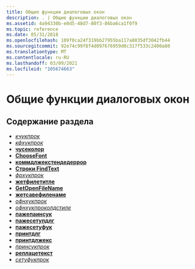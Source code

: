 ```yaml
---
title: Общие функции диалоговых окон
description: . | Общие функции диалоговых окон
ms.assetid: 4a94330b-e0d5-48d7-80f3-86ba6ca1f0f9
ms.topic: reference
ms.date: 05/31/2018
ms.openlocfilehash: 109f0ca24f319bb27955ba117a8035df3042fb44
ms.sourcegitcommit: 92e74c99f8f4d097676959d0c317f533c2400a80
ms.translationtype: MT
ms.contentlocale: ru-RU
ms.lasthandoff: 03/09/2021
ms.locfileid: "105674663"
---
```

# <a name="common-dialog-box-functions"></a>Общие функции диалоговых окон

## <a name="in-this-section"></a>Содержание раздела

-   [*кчукпрок*](/windows/win32/api/commdlg/nc-commdlg-lpcchookproc)
-   [*кфхукпрок*](/windows/win32/api/commdlg/nc-commdlg-lpcfhookproc)
-   [**чусеколор**](/previous-versions/windows/desktop/legacy/ms646912(v=vs.85))
-   [**ChooseFont**](/windows/win32/api/commdlg/ns-commdlg-choosefonta)
-   [**коммдлжекстендедеррор**](/windows/desktop/api/Commdlg/nf-commdlg-commdlgextendederror)
-   [**Строки FindText**](/windows/desktop/api/Commdlg/nf-commdlg-findtexta)
-   [*фрхукпрок*](/windows/win32/api/commdlg/nc-commdlg-lpfrhookproc)
-   [**жетфилетитле**](/windows/desktop/api/Commdlg/nf-commdlg-getfiletitlea)
-   [**GetOpenFileName**](/windows/desktop/api/Commdlg/nf-commdlg-getopenfilenamea)
-   [**жетсавефиленаме**](/windows/desktop/api/Commdlg/nf-commdlg-getsavefilenamea)
-   [*офнхукпрок*](/windows/win32/api/commdlg/nc-commdlg-lpofnhookproc)
-   [*офнхукпроколдстиле*](/previous-versions/windows/desktop/legacy/ms646932(v=vs.85))
-   [**пажепаинсук**](/windows/win32/api/commdlg/nc-commdlg-lppagepainthook)
-   [**пажесетупдлг**](/previous-versions/windows/desktop/legacy/ms646937(v=vs.85))
-   [**пажесетуфук**](/windows/win32/api/commdlg/nc-commdlg-lppagesetuphook)
-   [**принтдлг**](/previous-versions/windows/desktop/legacy/ms646940(v=vs.85))
-   [**принтдлжекс**](/previous-versions/windows/desktop/legacy/ms646942(v=vs.85))
-   [*принсукпрок*](/windows/win32/api/commdlg/nc-commdlg-lpprinthookproc)
-   [**реплацетекст**](/windows/desktop/api/Commdlg/nf-commdlg-replacetexta)
-   [*сетуфукпрок*](/windows/win32/api/commdlg/nc-commdlg-lpsetuphookproc)

 

 
